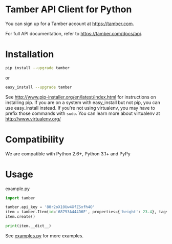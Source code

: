 # Tamber API Client for Python

You can sign up for a Tamber account at https://tamber.com.

For full API documentation, refer to https://tamber.com/docs/api.

Installation
============

```sh
pip install --upgrade tamber
```

or

```sh
easy_install --upgrade tamber
```

See http://www.pip-installer.org/en/latest/index.html for instructions
on installing pip. If you are on a system with easy_install but not
pip, you can use easy_install instead. If you're not using virtualenv,
you may have to prefix those commands with `sudo`. You can learn more
about virtualenv at http://www.virtualenv.org/


Compatibility
=============

We are compatible with Python 2.6+, Python 3.1+ and PyPy


Usage
=====

example.py

```python
import tamber

tamber.api_key = '80r2oX10Uw4XfZSxfh4O'
item = tamber.Item(id='68753A444D6F', properties={'height': 23.4}, tags=['amazing', 'rustic'], created=1446417346)
item.create()

print(item.__dict__)
```

See [examples.py](https://github.com/tamber/tamber-python/blob/master/examples.py) for more examples.

